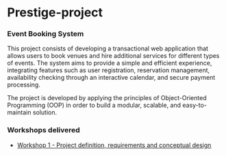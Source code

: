 # Prestige-project
### Event Booking System

This project consists of developing a transactional web application that allows users to book venues and hire additional services for different types of events. The system aims to provide a simple and efficient experience, integrating features such as user registration, reservation management, availability checking through an interactive calendar, and secure payment processing.

The project is developed by applying the principles of Object-Oriented Programming (OOP) in order to build a modular, scalable, and easy-to-maintain solution.


### Workshops delivered
- [Workshop 1 - Project definition, requirements and conceptual design](./Workshops/Workshop-1(1).pdf)
